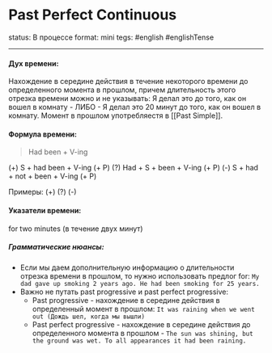 # Past Perfect Continuous
status: В процессе
format: mini
tegs: #english #englishTense 

---
#### Дух времени: 
Нахождение в середине действия в течение некоторого времени до определенного момента в прошлом, причем длительность этого отрезка времени можно и не указывать: Я делал это до того, как он вошел в комнату - ЛИБО - Я делал это 20 минут до того, как он вошел в комнату. Момент в прошлом употребляестя в [[Past Simple]].

#### Формула времени: 
>Had been + V-ing

(+) S + had been + V-ing (+ P)
(?) Had + S + been + V-ing (+ P)
(-) S + had + not + been + V-ing (+ P)

Примеры:
(+) 
(?) 
(-) 

#### Указатели времени:
for two minutes (в течение двух минут)
 
##### Грамматические нюансы: 
- Если мы даем дополнительную информацию о длительности отрезка времени в прошлом, то нужно использовать предлог for: `My dad gave up smoking 2 years ago. He had been smoking for 25 years.`
- Важно не путать past progressive и past perfect progressive: 
	- Past progressive - нахождение в середине действия в определенный момент в прошлом: `It was raining when we went out (Дождь шел, когда мы вышли)`
	- Past perfect progressive - нахождение в середине действия до определенного момента в прошлом - `The sun was shining, but the ground was wet. To all appearances it had been raining.`